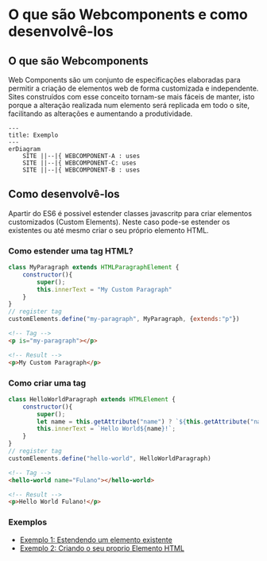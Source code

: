 # O que são Webcomponents e como desenvolvê-los

## O que são Webcomponents
Web Components são um conjunto de especificações elaboradas para permitir a criação de elementos web de forma customizada e independente.
Sites construídos com esse conceito tornam-se mais fáceis de manter, isto porque a alteração realizada num elemento será replicada em todo o site, facilitando as alterações e aumentando a produtividade.

```mermaid
---
title: Exemplo
---
erDiagram
    SITE ||--|{ WEBCOMPONENT-A : uses
    SITE ||--|{ WEBCOMPONENT-C: uses
    SITE ||--|{ WEBCOMPONENT-B : uses
```

## Como desenvolvê-los
Apartir do ES6 é possivel estender classes javascritp para criar elementos customizados (Custom Elements). Neste caso pode-se estender os existentes ou até mesmo criar o seu próprio elemento HTML.

### Como estender uma tag HTML?
```javascript
class MyParagraph extends HTMLParagraphElement {
    constructor(){
        super();
        this.innerText = "My Custom Paragraph"
    }
}
// register tag
customElements.define("my-paragraph", MyParagraph, {extends:"p"})
```

```html
<!-- Tag -->
<p is="my-paragraph"></p>

<!-- Result -->
<p>My Custom Paragraph</p>
```
### Como criar uma tag
```javascript
class HelloWorldParagraph extends HTMLElement {
    constructor(){
        super();
        let name = this.getAttribute("name") ? `${this.getAttribute("name")}` : "";
        this.innerText = `Hello World${name}!`;
    }
}
// register tag
customElements.define("hello-world", HelloWorldParagraph)
```

```html
<!-- Tag -->
<hello-world name="Fulano"></hello-world>

<!-- Result -->
<p>Hello World Fulano!</p>
```

### Exemplos
- [Exemplo 1: Estendendo um elemento existente](https://game-of-devs.github.io/how-to-develop-webcomponents/exemplos/load-posts/src/index.html)
- [Exemplo 2: Criando o seu proprio Elemento HTML](https://game-of-devs.github.io/how-to-develop-webcomponents/exemplos/address-autocomplete/src/index.html)
